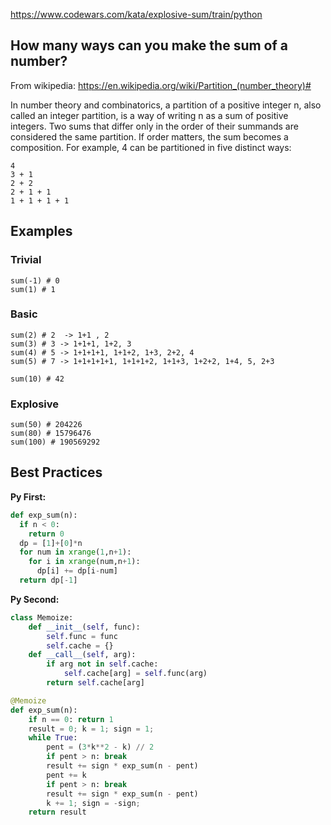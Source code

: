 https://www.codewars.com/kata/explosive-sum/train/python

## How many ways can you make the sum of a number?
From wikipedia: https://en.wikipedia.org/wiki/Partition_(number_theory)#

In number theory and combinatorics, a partition of a positive integer n, also called an integer partition, is a way of writing n as a sum of positive integers. Two sums that differ only in the order of their summands are considered the same partition. If order matters, the sum becomes a composition. For example, 4 can be partitioned in five distinct ways:
~~~
4
3 + 1
2 + 2
2 + 1 + 1
1 + 1 + 1 + 1
~~~
## Examples
### Trivial
~~~
sum(-1) # 0
sum(1) # 1
~~~
### Basic
~~~
sum(2) # 2  -> 1+1 , 2
sum(3) # 3 -> 1+1+1, 1+2, 3
sum(4) # 5 -> 1+1+1+1, 1+1+2, 1+3, 2+2, 4
sum(5) # 7 -> 1+1+1+1+1, 1+1+1+2, 1+1+3, 1+2+2, 1+4, 5, 2+3

sum(10) # 42
~~~

### Explosive
~~~
sum(50) # 204226
sum(80) # 15796476
sum(100) # 190569292
~~~

## Best Practices

**Py First:**
~~~py
def exp_sum(n):
  if n < 0:
    return 0
  dp = [1]+[0]*n
  for num in xrange(1,n+1):
    for i in xrange(num,n+1):
      dp[i] += dp[i-num]
  return dp[-1]

~~~

**Py Second:**
~~~py
class Memoize:
    def __init__(self, func): 
        self.func = func
        self.cache = {}
    def __call__(self, arg):
        if arg not in self.cache: 
            self.cache[arg] = self.func(arg)
        return self.cache[arg]

@Memoize
def exp_sum(n):
    if n == 0: return 1
    result = 0; k = 1; sign = 1; 
    while True:
        pent = (3*k**2 - k) // 2        
        if pent > n: break
        result += sign * exp_sum(n - pent) 
        pent += k
        if pent > n: break
        result += sign * exp_sum(n - pent) 
        k += 1; sign = -sign; 
    return result
~~~

